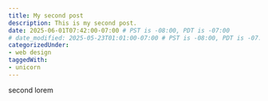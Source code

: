 ```yaml
---
title: My second post
description: This is my second post.
date: 2025-06-01T07:42:00-07:00 # PST is -08:00, PDT is -07:00
# date_modified: 2025-05-23T01:01:00-07:00 # PST is -08:00, PDT is -07:00
categorizedUnder:
- web design
taggedWith:
- unicorn
---
```


second lorem

